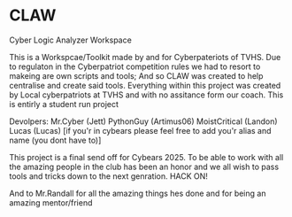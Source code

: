 # CLAW
Cyber Logic Analyzer Workspace

This is a Workspcae/Toolkit made by and for Cyberpateriots of TVHS. Due to regulaton in the Cyberpatriot competition rules we had to resort to makeing are own scripts and tools; And so CLAW was created to help centralise and create said tools. Everything within this project was created by Local cyberpatriots at TVHS and with no assitance form our coach. This is entirly a student run project

Devolpers:
Mr.Cyber (Jett)
PythonGuy (Artimus06)
MoistCritical (Landon)
Lucas (Lucas)
[if you'r in cybears please feel free to add you'r alias and name (you dont have to)]



This project is a final send off for Cybears 2025. To be able to work with all the amazing people in the club has been an honor and we all wish to pass tools and tricks down to the next genration. HACK ON!

And to Mr.Randall for all the amazing things hes done and for being an amazing mentor/friend
